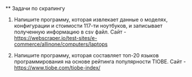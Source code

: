 ** Задачи по скрапингу 
1. Напишите программу, которая извлекает данные о моделях, конфигурации и стоимости 117-ти ноутбуков, и записывает полученную информацию в csv файл.
Сайт - https://webscraper.io/test-sites/e-commerce/allinone/computers/laptops

2. Напишите программу, которая составляет топ-20 языков программирования на основе рейтинга популярности TIOBE.
Сайт - https://www.tiobe.com/tiobe-index/
